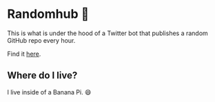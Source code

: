 # Randomhub :robot:
This is what is under the hood of a Twitter bot that publishes a random GitHub repo every hour.

Find it [here](https://twitter.com/randomhub_).

## Where do I live?
I live inside of a Banana Pi. :smile:
